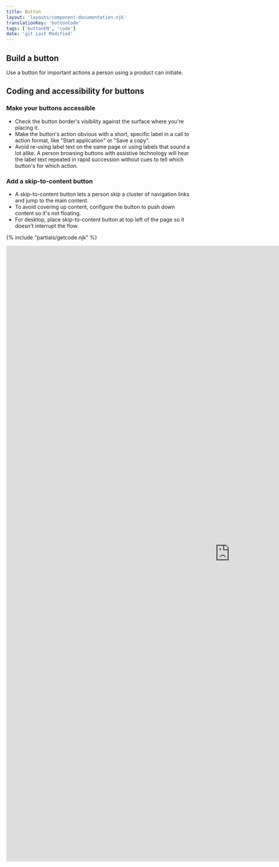 ```yaml
---
title: Button
layout: 'layouts/component-documentation.njk'
translationKey: 'buttonCode'
tags: ['buttonEN', 'code']
date: 'git Last Modified'
---
```


## Build a button

Use a button for important actions a person using a product can initiate.

## Coding and accessibility for buttons

### Make your buttons accessible

- Check the button border's visibility against the surface where you're placing it.
- Make the button's action obvious with a short, specific label in a call to action format, like "Start application" or "Save a copy".
- Avoid re-using label text on the same page or using labels that sound a lot alike. A person browsing buttons with assistive technology will hear the label text repeated in rapid succession without cues to tell which button's for which action.

### Add a skip-to-content button

- A skip-to-content button lets a person skip a cluster of navigation links and jump to the main content.
- To avoid covering up content, configure the button to push down content so it's not floating.
- For desktop, place skip-to-content button at top left of the page so it doesn't interrupt the flow.

{% include "partials/getcode.njk" %}

<iframe
  title="Overview of gcds-button properties and events."
  src="https://cds-snc.github.io/gcds-components/iframe.html?viewMode=docs&demo=true&singleStory=true&id=components-button--events-properties"
  width="1200"
  height="1650"
  style="display: block; margin: 0 auto;"
  frameBorder="0"
  allow="clipboard-write"
></iframe>
